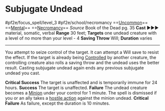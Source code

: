 # Subjugate Undead
#pf2e/focus_spell/level_3 #pf2e/school/necromancy 
==[Uncommon](../../../../../TTRPGShare-Pathfinder-2E-Vault/rules/traits/uncommon.md)== ==[Mental](../../../../../TTRPGShare-Pathfinder-2E-Vault/rules/traits/mental.md)== ==[Necromancy](../../../../../TTRPGShare-Pathfinder-2E-Vault/rules/traits/necromancy.md)==
*Source* Book of the Dead pg. 35
**Cast** ►►► material, somatic, verbal
**Range** 30 feet; **Targets** one undead creature with a level of no more than your level - 4
**Saving Throw** Will; **Duration** varies

---
You attempt to seize control of the target. It can attempt a Will save to resist the effect. If the target is already being [Controlled](../../../Conditions/Controlled.md) by another creature, the controlling creature also rolls a saving throw and the undead uses the better result. Casting subjugate undead again ends any previous subjugate undead you cast.

**Critical Success** The target is unaffected and is temporarily immune for 24 hours.
**Success** The target is unaffected.
**Failure** The undead creature becomes a [Minion](../../../../../TTRPGShare-Pathfinder-2E-Vault/rules/traits/minion.md) under your control for 1 minute. The spell is dismissed if you or an ally takes a [hostile action](../../../Rules/Hostile%20Actions.md) against the minion undead.
**Critical Failure** As failure, except the duration is 10 minutes.
